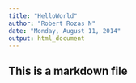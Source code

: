 ```yaml
---
title: "HelloWorld"
author: "Robert Rozas N"
date: "Monday, August 11, 2014"
output: html_document
---
```


## This is a markdown file